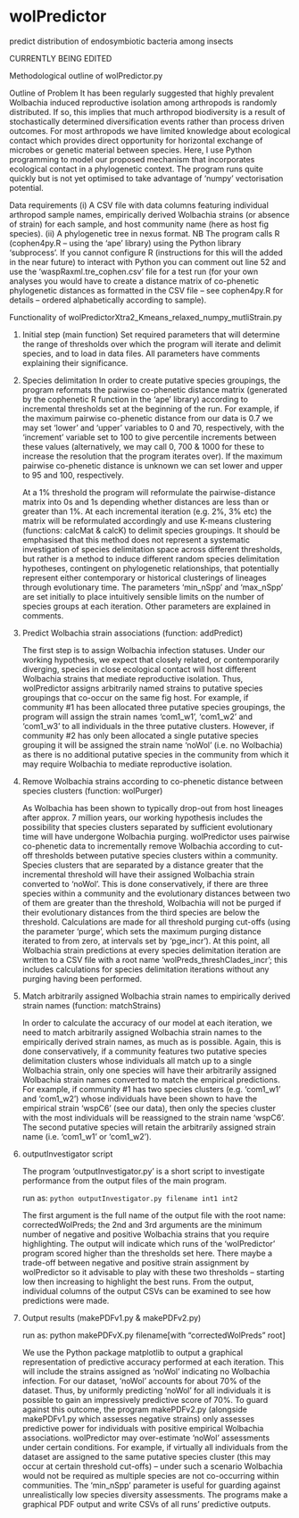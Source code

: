 # wolPredictor
predict distribution of endosymbiotic bacteria among insects

CURRENTLY BEING EDITED

Methodological outline of wolPredictor.py 

Outline of Problem
It has been regularly suggested that highly prevalent Wolbachia induced reproductive isolation among arthropods is randomly distributed. If so, this implies that much arthropod biodiversity is a result of stochastically determined diversification events rather than process driven outcomes. For most arthropods we have limited knowledge about ecological contact which provides direct opportunity for horizontal exchange of microbes or genetic material between species. Here, I use Python programming to model our proposed mechanism that incorporates ecological contact in a phylogenetic context. The program runs quite quickly but is not yet optimised to take advantage of ‘numpy’ vectorisation potential.

Data requirements
(i) A CSV file with data columns featuring individual arthropod sample names, empirically derived Wolbachia strains (or absence of strain) for each sample, and host community name (here as host fig species).
(ii) A phylogenetic tree in nexus format. NB The program calls R (cophen4py.R – using the ‘ape’ library) using the Python library ‘subprocess’. If you cannot configure R (instructions for this will the added in the near future) to interact with Python you can comment out line 52 and use the ‘waspRaxml.tre_cophen.csv’ file for a test run (for your own analyses you would have to create a distance matrix of co-phenetic phylogenetic distances as formatted in the CSV file – see cophen4py.R for details – ordered alphabetically according to sample).

Functionality of wolPredictorXtra2_Kmeans_relaxed_numpy_mutliStrain.py
1. Initial step (main function)
Set required parameters that will determine the range of thresholds over which the program will iterate and delimit species, and to load in data files. All parameters have comments explaining their significance.

2. Species delimitation
In order to create putative species groupings, the program reformats the pairwise co-phenetic distance matrix (generated by the cophenetic R function in the ‘ape’ library) according to incremental thresholds set at the beginning of the run. For example, if the maximum pairwise co-phenetic distance from our data is 0.7 we may set ‘lower’ and ‘upper’ variables to 0 and 70, respectively, with the ‘increment’ variable set to 100 to give percentile increments between these values (alternatively, we may call 0, 700 & 1000 for these to increase the resolution that the program iterates over). If the maximum pairwise co-phenetic distance is unknown we can set lower and upper to 95 and 100, respectively.

	At a 1% threshold the program will reformulate the pairwise-distance matrix into 0s and 1s depending whether distances are less than or greater than 1%. At each incremental iteration (e.g. 2%, 3% etc) the matrix will be reformulated accordingly and use K-means clustering (functions: calcMat & calcK) to delimit species groupings. It should be emphasised that this method does not represent a systematic investigation of species delimitation space across different thresholds, but rather is a method to induce different random species delimitation hypotheses, contingent on phylogenetic relationships, that potentially represent either contemporary or historical clusterings of lineages through evolutionary time. The parameters ‘min_nSpp’ and ‘max_nSpp’ are set initially to place intuitively sensible limits on the number of species groups at each iteration. Other parameters are explained in comments.

3. Predict Wolbachia strain associations (function: addPredict)

	The first step is to assign Wolbachia infection statuses. Under our working hypothesis, we expect that closely related, or contemporarily diverging, species in close ecological contact will host different Wolbachia strains that mediate reproductive isolation. Thus, wolPredictor assigns arbitrarily named strains to putative species groupings that co-occur on the same fig host. For example, if community #1 has been allocated three putative species groupings, the program will assign the strain names ‘com1_w1’, ‘com1_w2’ and ‘com1_w3’ to all individuals in the three putative clusters. However, if community #2 has only been allocated a single putative species grouping it will be assigned the strain name ‘noWol’ (i.e. no Wolbachia) as there is no additional putative species in the community from which it may require Wolbachia to mediate reproductive isolation. 

4. Remove Wolbachia strains according to co-phenetic distance between species clusters (function: wolPurger)

	As Wolbachia has been shown to typically drop-out from host lineages after approx. 7 million years, our working hypothesis includes the possibility that species clusters separated by sufficient evolutionary time will have undergone Wolbachia purging. wolPredictor uses pairwise co-phenetic data to incrementally remove Wolbachia according to cut-off thresholds between putative species clusters within a community. Species clusters that are separated by a distance greater that the incremental threshold will have their assigned Wolbachia strain converted to ‘noWol’. This is done conservatively, if there are three species within a community and the evolutionary distances between two of them are greater than the threshold, Wolbachia will not be purged if their evolutionary distances from the third species are below the threshold. Calculations are made for all threshold purging cut-offs (using the parameter ‘purge’, which sets the maximum purging distance iterated to from zero, at intervals set by ‘pge_incr’). At this point, all Wolbachia strain predictions at every species delimitation iteration are written to a CSV file with a root name ‘wolPreds_threshClades_incr’; this includes calculations for species delimitation iterations without any purging having been performed.

5. Match arbitrarily assigned Wolbachia strain names to empirically derived strain names (function: matchStrains)

	In order to calculate the accuracy of our model at each iteration, we need to match arbitrarily assigned Wolbachia strain names to the empirically derived strain names, as much as is possible. Again, this is done conservatively, if a community features two putative species delimitation clusters whose individuals all match up to a single Wolbachia strain, only one species will have their arbitrarily assigned Wolbachia strain names converted to match the empirical predictions. For example, if community #1 has two species clusters (e.g. ‘com1_w1’ and ‘com1_w2’) whose individuals have been shown to have the empirical strain ‘wspC6’ (see our data), then only the species cluster with the most individuals will be reassigned to the strain name ‘wspC6’. The second putative species will retain the arbitrarily assigned strain name (i.e. ‘com1_w1’ or ‘com1_w2’). 

6. outputInvestigator script

	The program ‘outputInvestigator.py’ is a short script to investigate performance from the output files of the main program. 

	run as: `python outputInvestigator.py filename int1 int2`

	The first argument is the full name of the output file with the root name: correctedWolPreds; the 2nd and 3rd arguments are the minimum number of negative and positive Wolbachia strains that you require highlighting. The output will indicate which runs of the ‘wolPredictor’ program scored higher than the thresholds set here. There maybe a trade-off between negative and positive strain assignment by wolPredictor so it advisable to play with these two thresholds – starting low then increasing to highlight the best runs. From the output, individual columns of the output CSVs can be examined to see how predictions were made.

7. Output results (makePDFv1.py & makePDFv2.py)

	run as: python makePDFvX.py filename[with “correctedWolPreds” root] 

	We use the Python package matplotlib to output a graphical representation of predictive accuracy performed at each iteration. This will include the strains assigned as ‘noWol’ indicating no Wolbachia infection. For our dataset, ‘noWol’ accounts for about 70% of the dataset. Thus, by uniformly predicting ‘noWol’ for all individuals it is possible to gain an impressively predictive score of 70%. To guard against this outcome, the program makePDFv2.py (alongside makePDFv1.py which assesses negative strains) only assesses predictive power for individuals with positive empirical Wolbachia associations. wolPredictor may over-estimate ‘noWol’ assessments under certain conditions. For example, if virtually all individuals from the dataset are assigned to the same putative species cluster (this may occur at certain threshold cut-offs) – under such a scenario Wolbachia would not be required as multiple species are not co-occurring within communities. The ‘min_nSpp’ parameter is useful for guarding against unrealistically low species diversity assessments. The programs make a graphical PDF output and write CSVs of all runs’ predictive outputs.
